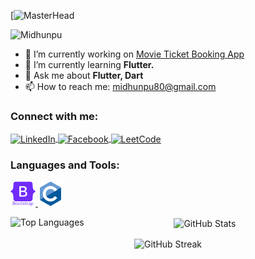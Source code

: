 [![MasterHead](https://www.google.com/url?sa=i&url=https%3A%2F%2Fwww.icegif.com%2Fgoku%2F&psig=AOvVaw3_QtcCIskj3iC9AH2xv0cD&ust=1710914598874000&source=images&cd=vfe&opi=89978449&ved=0CBUQjRxqFwoTCNDy5tfT_4QDFQAAAAAdAAAAABAI)

<p align="left"> 
  <img src="https://komarev.com/ghpvc/?username=Midhunpu80n&label=Profile%20views&color=0e75b6&style=flat" alt="Midhunpu" /> 
</p>

- 🔭 I’m currently working on [Movie Ticket Booking App](https://github.com/Midhunpu80/Book-my-screen.git)
- 🌱 I’m currently learning **Flutter.**
- 💬 Ask me about **Flutter, Dart**
- 📫 How to reach me: [midhunpu80@gmail.com](mailto:midhunpu80@gmail.com)

<h3 align="left">Connect with me:</h3>
<p align="left">
  <a href="https://www.linkedin.com/in/midhun-pu-94a455249/?msgcontrolname=view_message_button&msgconversationid=2-owy1yzbjodetn2jloc00otm5ltk1mjutzjm2mwi4nmuyzmfjxzaxma%3d%3d&msgoverlay=true" target="blank">
    <img align="center" src="https://raw.githubusercontent.com/rahuldkjain/github-profile-readme-generator/master/src/images/icons/Social/linked-in-alt.svg" alt="LinkedIn" height="30" width="40" />
  </a>
  <a href="https://www.instagram.com/midhun_p.u/" target="blank">
    <img align="center" src="https://raw.githubusercontent.com/rahuldkjain/github-profile-readme-generator/master/src/images/icons/Social/facebook.svg" alt="Facebook" height="30" width="40" />
  </a>
  <a href="https://leetcode.com/midhunpu80/" target="blank">
    <img align="center" src="https://raw.githubusercontent.com/rahuldkjain/github-profile-readme-generator/master/src/images/icons/Social/leet-code.svg" alt="LeetCode" height="30" width="40" />
  </a>
</p>

<h3 align="left">Languages and Tools:</h3>
<p align="left"> 
  <a href="https://getbootstrap.com" target="_blank" rel="noreferrer"> 
    <img src="https://raw.githubusercontent.com/devicons/devicon/master/icons/bootstrap/bootstrap-plain-wordmark.svg" alt="Bootstrap" width="40" height="40"/> 
  </a> 
  <a href="https://www.cprogramming.com/" target="_blank" rel="noreferrer"> 
    <img src="https://raw.githubusercontent.com/devicons/devicon/master/icons/c/c-original.svg" alt="C" width="40" height="40"/> 
  </a> 
  <!-- Add more icons here -->
</p>

<p align="center">
  <img align="left" src="https://github-readme-stats.vercel.app/api/top-langs/?username=Midhunpu80&layout=compact&theme=dark" alt="Top Languages" />
</p>

<p align="center">
  <img align="center" src="https://github-readme-stats.vercel.app/api?username=Midhunpu80&show_icons=true&theme=dark" alt="GitHub Stats" />
</p>

<p align="center">
  <img align="center" src="https://github-readme-streak-stats.herokuapp.com/?user=Midhunpu80&theme=dark" alt="GitHub Streak" />
</p>
